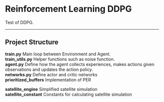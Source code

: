 # Reinforcement Learning DDPG

Test of DDPG.

---
## Project Structure

**train.py** Main loop between Environment and Agent.   
**train_utils.py** Helper functions such as noise function.    
**agent.py** Define how the agent collects experiences, makes actions given observations and updates the action policy.      
**networks.py** Define actor and critic networks   
**prioritized_buffers** Implementation of PER   

**satellite_engine** Simplified satellite simulation   
**satellite_constant** Constants for calculating satellite simulation   
